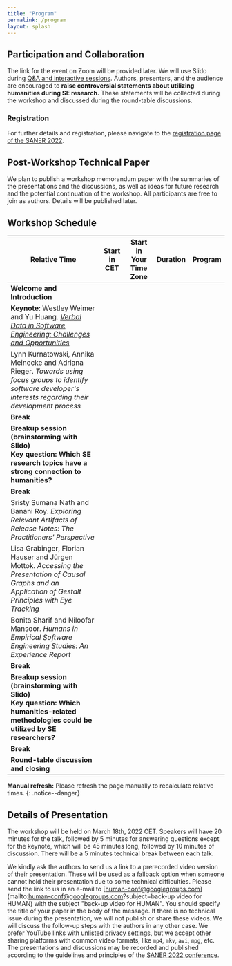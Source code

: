 ```yaml
---
title: "Program"
permalink: /program
layout: splash
---
```


<script src="https://momentjs.com/downloads/moment-with-locales.js"></script>
<script src="https://momentjs.com/downloads/moment-timezone-with-data-10-year-range.js"></script>

## Participation and Collaboration

The link for the event on Zoom will be provided later.
We will use Slido during [Q&A and interactive sessions](https://app.sli.do/event/c5h6G2qDj6V7751kHNdfkA).
Authors, presenters, and the audience are encouraged to <strong>raise controversial statements about utilizing humanities during SE research.</strong>
These statements will be collected during the workshop and discussed during the round-table discussions.

### Registration

For further details and registration, please navigate to the [registration page of the SANER 2022](https://saner2022.uom.gr/registration).

## Post-Workshop Technical Paper

We plan to publish a workshop memorandum paper with the summaries of the presentations and the discussions, as well as ideas for future research and the potential continuation of the workshop. All participants are free to join as authors. Details will be published later.

## Workshop Schedule

<script type="text/javascript">
let my_zone = moment.tz.guess(true);

function my(date, duration_text) {
    let conf_date = moment.tz(date, "CET");
    let my_date = moment(conf_date).tz(my_zone);
    let duration = moment.duration(duration_text);
    
    return ''
        + `<td>${my_date.fromNow()}</td>`
        + `<td>${conf_date.format("llll")}</td>` 
        + `<td>${my_date.format("llll")}</td>`
        + `<td>${duration.humanize()}</td>`;
}
</script>

<table>
    <thead>
        <tr>
            <th>Relative Time</th>
            <th>Start in CET</th>
            <th>Start in Your Time Zone</th>
            <th>Duration</th>
            <th>Program</th>
        </tr>
    </thead>
    <tbody>
        <tr class="highlighted">
            <script>
                document.write(my("2022-03-18 15:00", "0:15"));
            </script>
            <td>
                <strong class="emph">Welcome and Introduction</strong>
            </td>
        </tr>
        <tr>
            <script>
                document.write(my("2022-03-18 15:15", "1:00"));
            </script>
            <td>
                <strong>Keynote:</strong> Westley Weimer and Yu Huang. <cite><a href="accepted-papers#keynote">Verbal Data in Software Engineering: Challenges and Opportunities</a></cite>
            </td>
        </tr>
        <tr>
            <script>
                document.write(my("2022-03-18 16:15", "0:25"));
            </script>
            <td>
                Lynn Kurnatowski, Annika Meinecke and Adriana Rieger. <cite>Towards using focus groups to identify software developer's interests regarding their development process</cite>
            </td>
        </tr>
        <tr class="highlighted">
            <script>
                document.write(my("2022-03-18 16:45", "0:10"));
            </script>
            <td>
                <strong class="emph">Break</strong>
            </td>
        </tr>
        <tr class="highlighted">
            <script>
                document.write(my("2022-03-18 16:55", "0:30"));
            </script>
            <td>
                <strong class="emph">
                    Breakup session (brainstorming with Slido)<br/>
                    Key question: <strong>Which SE research topics have a strong connection to humanities?</strong>
                </strong>
            </td>
        </tr>
        <tr class="highlighted">
            <script>
                document.write(my("2022-03-18 17:25", "0:5"));
            </script>
            <td>
                <strong class="emph">Break</strong>
            </td>
        </tr>
        <tr>
            <script>
                document.write(my("2022-03-18 17:30", "0:25"));
            </script>
            <td>
                Sristy Sumana Nath and Banani Roy. <cite>Exploring Relevant Artifacts of Release Notes: The Practitioners' Perspective</cite>
            </td>
        </tr>
        <tr>
            <script>
                document.write(my("2022-03-18 18:00", "0:25"));
            </script>
            <td>
                Lisa Grabinger, Florian Hauser and Jürgen Mottok. <cite>Accessing the Presentation of Causal Graphs and an Application of Gestalt Principles with Eye Tracking</cite>
            </td>
        </tr>
        <tr>
            <script>
                document.write(my("2022-03-18 18:30", "0:25"));
            </script>
            <td>
                Bonita Sharif and Niloofar Mansoor. <cite>Humans in Empirical Software Engineering Studies: An Experience Report</cite>
            </td>
        </tr>
        <tr class="highlighted">
            <script>
                document.write(my("2022-03-18 19:00", "0:10"));
            </script>
            <td>
                <strong class="emph">Break</strong>
            </td>
        </tr>
        <tr class="highlighted">
            <script>
                document.write(my("2022-03-18 19:10", "0:30"));
            </script>
            <td>
                <strong class="emph">
                    Breakup session (brainstorming with Slido)<br/>
                    Key question: <strong>Which humanities-related methodologies could be utilized by SE researchers?</strong>
                </strong>
            </td>
        </tr>
        <tr class="highlighted">
            <script>
                document.write(my("2022-03-18 19:40", "0:5"));
            </script>
            <td>
                <strong class="emph">Break</strong>
            </td>
        </tr>
        <tr class="highlighted">
            <script>
                document.write(my("2022-03-18 19:45", "0:30"));
            </script>
            <td>
                <strong class="emph">Round-table discussion and closing</strong>
            </td>
        </tr>
    </tbody>
</table>



**Manual refresh:** Please refresh the page manually to recalculate relative times.
{: .notice--danger}

## Details of Presentation

The workshop will be held on March 18th, 2022 CET. Speakers will have 20 minutes for the talk, followed by 5 minutes for answering questions except for the keynote, which will be 45 minutes long, followed by 10 minutes of discussion. There will be a 5 minutes technical break between each talk.

We kindly ask the authors to send us a link to a prerecorded video version of their presentation. These will be used as a fallback option when someone cannot hold their presentation due to some technical difficulties. Please send the link to us in an e-mail to [human-conf@googlegroups.com](mailto:human-conf@googlegroups.com?subject=back-up video for HUMAN) with the subject "back-up video for HUMAN". You should specify the title of your paper in the body of the message. If there is no technical issue during the presentation, we will not publish or share these videos. We will discuss the follow-up steps with the authors in any other case. We prefer YouTube links with [unlisted privacy settings](https://support.google.com/youtube/answer/157177?hl=en&co=GENIE.Platform%3DDesktop), but we accept other sharing platforms with common video formats, like `mp4`, `mkv`, `avi`, `mpg`, etc. The presentations and discussions may be recorded and published according to the guidelines and principles of the [SANER 2022 conference](https://saner2022.uom.gr/).
